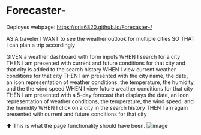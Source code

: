 # Forecaster-

Deployes webpage: https://cris6820.github.io/Forecaster-/

AS A traveler
I WANT to see the weather outlook for multiple cities
SO THAT I can plan a trip accordingly

GIVEN a weather dashboard with form inputs
WHEN I search for a city
THEN I am presented with current and future conditions for that city and that city is added to the search history
WHEN I view current weather conditions for that city
THEN I am presented with the city name, the date, an icon representation of weather conditions, the temperature, the humidity, and the the wind speed
WHEN I view future weather conditions for that city
THEN I am presented with a 5-day forecast that displays the date, an icon representation of weather conditions, the temperature, the wind speed, and the humidity
WHEN I click on a city in the search history
THEN I am again presented with current and future conditions for that city

⬆ This is what the page functionality should have been.
![image](https://user-images.githubusercontent.com/107166355/205420985-d27d2661-395e-4c97-847b-609c7be613e1.png)

